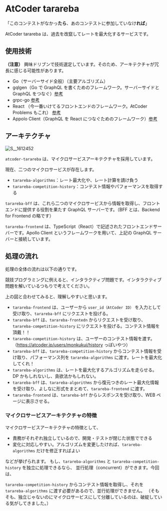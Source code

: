 # AtCoder tarareba
「このコンテストがなかっ**たら**、あのコンテストに参加していなけ**れば**」

AtCoder tarareba は、過去を改竄してレートを最大化するサービスです。


## 使用技術
**（注意）**
興味ドリブンで技術選定しています。そのため、アーキテクチャが冗長に感じる可能性があります。

- Go（サーバーサイド全般）（主要アルゴリズム）
- gqlgen（Go で GraphQL を書くためのフレームワーク。サーバーサイドと GraphQL をつなぐ）[参考](https://gqlgen.com/getting-started/)
- grpc-go [参考](https://github.com/grpc/grpc-go)
- React （今一番いけてるフロントエンドのフレームワーク。AtCoder Problems もこれ） [参考](https://ja.reactjs.org/)
- Appolo Client（GraphQL を React につなぐためのフレームワーク）[参考](https://www.apollographql.com/docs/react/)

## アーキテクチャ
![S__1612452](https://user-images.githubusercontent.com/75159676/100497467-1cf03f00-319f-11eb-973e-3d306865b4f9.jpg)



`atcoder-tarareba` は、マイクロサービスアーキテクチャを採用しています。

現在、二つのマイクロサービスが存在します。

- `tarareba-algorithms`：レート最大化や、レート計算を請け負う
- `tarareba-competition-history`：コンテスト情報やパフォーマンスを取得する

`tarareba-bff` は、これら二つのマイクロサービスから情報を取得し、フロントエンドに提供する役割を果たす GraphQL サーバーです。（BFF とは、Backend for Frontend の略です）

`tarareba-frontend` は、TypeScript（React）で記述されたフロントエンドサーバーです。Apollo Client というフレームワークを用いて、上記の GraphQL サーバーと接続しています。

## 処理の流れ
処理の全体の流れは以下の通りです。

競技プログラミングに例えると、インタラクティブ問題です。インタラクティブ問題を解いているつもりで考えてください。

上の図と合わせてみると、理解しやすいと思います。

- `tarareba-frontend` は、ユーザーから `user_id（AtCoder ID）` を入力として受け取り、`tarareba-bff` にリクエストを投げる。
- `tarareba-bff` は、`tarareba-frontedn` からリクエストを受け取り、`tarareba-competition-history` にリクエストを投げる。コンテスト情報を頂戴！！
- `tarareba-competition-history` は、ユーザーのコンテスト情報を渡す。（https://atcoder.jp/users/monkukui/history っぽいやつ）
- `tarareba-bff` は、`tarareba-competition-history` からコンテスト情報を受け取り、パフォーマンス列を `tarareba-algorithms` に渡す。レートを最大化してくれ！
- `tarareba-algorithms` は、レートを最大化するアルゴリズムを走らせる。DP かもしれないし、貪欲法かもしれない。
- `tarareba-bff` は、`tarareba-algorithms` から復元つきのレート最大化情報を受け取り、よしなに形式をまとめて、`tarareba-frontend` に渡す。
- `tarareba-frontend` は、`tarareba-bff` からレスポンスを受け取り、WEB ページに表示させる。

### マイクロサービスアーキテクチャの特徴

マイクロサービスアーキテクチャの特徴として、

- 責務がそれぞれ独立しているので、開発・テストが閉じた状態でできる
- 変化に対応しやすい。アルゴリズムを変更したければ、`tarareba-algorithms` だけを修正すればよい

などが挙げられます。
もし、`tarareba-algorithms` と `tarareba-competition-history` を独立に処理できるなら、
並行処理（concurrent）ができます。今回は、

`tarareba-competition-history` からコンテスト情報を取得し、それを `tarareba-algorithms` に渡す必要があるので、並行処理ができません。
（そもそも、独立じゃないのにマイクロサービスにして分離しているのは、破綻している気がしてきました。）
